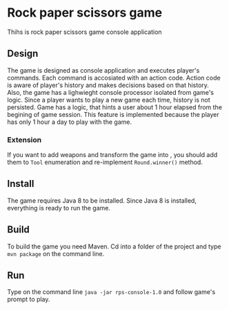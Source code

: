 # Rock paper scissors game
Thihs is rock paper scissors game console application

## Design
The game is designed as console application and executes player's commands.
Each command is accosiated with an action code.
Action code is aware of player's history and makes decisions based on that history.
Also, the game has a lighwieght console processor isolated from game's logic.
Since a player wants to play a new game each time, history is not persisted.
Game has a logic, that hints a user about 1 hour elapsed from the begining of game session.
This feature is implemented because the player has only 1 hour a day to play with the game.
### Extension
If you want to add weapons and transform the game into , you should add them to `Tool` enumeration and re-implement `Round.winner()` method.

## Install
The game requires Java 8 to be installed.
Since Java 8 is installed, everything is ready to run the game.

## Build
To build the game you need Maven.
Cd into a folder of the project and type `mvn package` on the command line.

## Run
Type on the command line `java -jar rps-console-1.0` and follow game's prompt to play.

